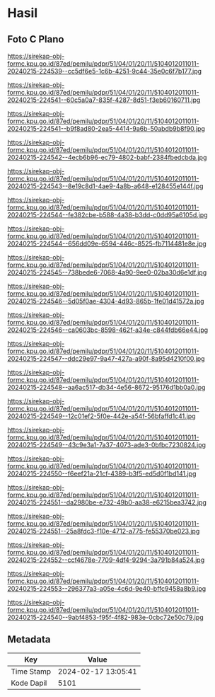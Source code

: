 # Hasil

## Foto C Plano

https://sirekap-obj-formc.kpu.go.id/87ed/pemilu/pdpr/51/04/01/20/11/5104012011011-20240215-224539--cc5df6e5-1c6b-4251-9c44-35e0c6f7b177.jpg

https://sirekap-obj-formc.kpu.go.id/87ed/pemilu/pdpr/51/04/01/20/11/5104012011011-20240215-224541--60c5a0a7-835f-4287-8d51-f3eb60160711.jpg

https://sirekap-obj-formc.kpu.go.id/87ed/pemilu/pdpr/51/04/01/20/11/5104012011011-20240215-224541--b9f8ad80-2ea5-4414-9a6b-50abdb9b8f90.jpg

https://sirekap-obj-formc.kpu.go.id/87ed/pemilu/pdpr/51/04/01/20/11/5104012011011-20240215-224542--4ecb6b96-ec79-4802-babf-2384fbedcbda.jpg

https://sirekap-obj-formc.kpu.go.id/87ed/pemilu/pdpr/51/04/01/20/11/5104012011011-20240215-224543--8e19c8d1-4ae9-4a8b-a648-e128455e144f.jpg

https://sirekap-obj-formc.kpu.go.id/87ed/pemilu/pdpr/51/04/01/20/11/5104012011011-20240215-224544--fe382cbe-b588-4a38-b3dd-c0dd95a6105d.jpg

https://sirekap-obj-formc.kpu.go.id/87ed/pemilu/pdpr/51/04/01/20/11/5104012011011-20240215-224544--656dd09e-6594-446c-8525-fb7114481e8e.jpg

https://sirekap-obj-formc.kpu.go.id/87ed/pemilu/pdpr/51/04/01/20/11/5104012011011-20240215-224545--738bede6-7068-4a90-9ee0-02ba30d6e1df.jpg

https://sirekap-obj-formc.kpu.go.id/87ed/pemilu/pdpr/51/04/01/20/11/5104012011011-20240215-224546--5d05f0ae-4304-4d93-865b-1fe01d41572a.jpg

https://sirekap-obj-formc.kpu.go.id/87ed/pemilu/pdpr/51/04/01/20/11/5104012011011-20240215-224546--ca0603bc-8598-462f-a34e-c844fdb66e44.jpg

https://sirekap-obj-formc.kpu.go.id/87ed/pemilu/pdpr/51/04/01/20/11/5104012011011-20240215-224547--ddc29e97-9a47-427a-a90f-8a95d4210f00.jpg

https://sirekap-obj-formc.kpu.go.id/87ed/pemilu/pdpr/51/04/01/20/11/5104012011011-20240215-224548--aa6ac517-db34-4e56-8672-95176d1bb0a0.jpg

https://sirekap-obj-formc.kpu.go.id/87ed/pemilu/pdpr/51/04/01/20/11/5104012011011-20240215-224549--12c01ef2-5f0e-442e-a54f-56bfaffd1c41.jpg

https://sirekap-obj-formc.kpu.go.id/87ed/pemilu/pdpr/51/04/01/20/11/5104012011011-20240215-224549--43c9e3a1-7a37-4073-ade3-0bfbc7230824.jpg

https://sirekap-obj-formc.kpu.go.id/87ed/pemilu/pdpr/51/04/01/20/11/5104012011011-20240215-224550--f6eef21a-21cf-4389-b3f5-ed5d0f1bd141.jpg

https://sirekap-obj-formc.kpu.go.id/87ed/pemilu/pdpr/51/04/01/20/11/5104012011011-20240215-224551--da2980be-e732-49b0-aa38-e6215bea3742.jpg

https://sirekap-obj-formc.kpu.go.id/87ed/pemilu/pdpr/51/04/01/20/11/5104012011011-20240215-224551--25a8fdc3-f10e-4712-a775-fe55370be023.jpg

https://sirekap-obj-formc.kpu.go.id/87ed/pemilu/pdpr/51/04/01/20/11/5104012011011-20240215-224552--ccf4678e-7709-4df4-9294-3a791b84a524.jpg

https://sirekap-obj-formc.kpu.go.id/87ed/pemilu/pdpr/51/04/01/20/11/5104012011011-20240215-224553--296377a3-a05e-4c6d-9e40-bffc9458a8b9.jpg

https://sirekap-obj-formc.kpu.go.id/87ed/pemilu/pdpr/51/04/01/20/11/5104012011011-20240215-224540--9abf4853-f95f-4f82-983e-0cbc72e50c79.jpg


## Metadata

| Key        | Value               |
| ---------- | ------------------- |
| Time Stamp | 2024-02-17 13:05:41 |
| Kode Dapil | 5101                |



